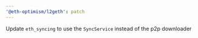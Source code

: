 ```yaml
---
'@eth-optimism/l2geth': patch
---
```


Update `eth_syncing` to use the `SyncService` instead of the p2p downloader
